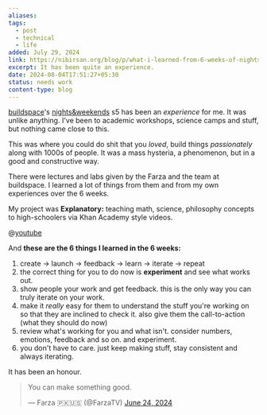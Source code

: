```yaml
---
aliases: 
tags:
  - post
  - technical
  - life
added: July 29, 2024
link: https://nibirsan.org/blog/p/what-i-learned-from-6-weeks-of-nightsweekends-s5
excerpt: It has been quite an experience.
date: 2024-08-04T17:51:27+05:30
status: needs work
content-type: blog
---
```

[buildspace](https://buildspace.so/)'s [nights&weekends](https://buildspace.so/nw) s5 has been an *experience* for me. It was unlike anything. I've been to academic workshops, science camps and stuff, but nothing came close to this.

This was where you could do shit that you *loved*, build things *passionately* along with 1000s of people. It was a mass hysteria, a phenomenon, but in a good and constructive way.

There were lectures and labs given by the Farza and the team at buildspace. I learned a lot of things from them and from my own experiences over the 6 weeks.

My project was **Explanatory:** teaching math, science, philosophy concepts to high-schoolers via Khan Academy style videos.

@[youtube](https://youtu.be/qa3-OGwweQk)

And **these are the 6 things I learned in the 6 weeks:**

1. create -> launch -> feedback -> learn -> iterate -> repeat
2. the correct thing for you to do now is **experiment** and see what works out. 
3. show people your work and get feedback. this is the only way you can truly iterate on your work.
4. make it *really* easy for them to understand the stuff you're working on so that they are inclined to check it. also give them the call-to-action (what they should do now)
5. review what's working for you and what isn't. consider numbers, emotions, feedback and so on. and experiment.
6. you don't have to care. just keep making stuff, stay consistent and always iterating.

It has been an honour.

<blockquote class="twitter-tweet"><p lang="en" dir="ltr">You can make something good.</p>&mdash; Farza 🇵🇰🇺🇸 (@FarzaTV) <a href="https://twitter.com/FarzaTV/status/1805305349525983723?ref_src=twsrc%5Etfw">June 24, 2024</a></blockquote> <script async src="https://platform.twitter.com/widgets.js" charset="utf-8"></script>